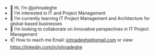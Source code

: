 - 👋 Hi, I’m @johnadeghe
- 👀 I’m interested in IT and Project Management
- 🌱 I’m currently learning IT Project Management and Architecture for global-based businesses
- 💞️ I’m looking to collaborate on Innovative perspectives in IT Project Management 
- 📫 How to reach me Email: johnadeghe@gmail.com or view: https://linkedin.com/in/johnadeghe

<!---
johnadeghe/johnadeghe is a ✨ special ✨ repository because its `README.md` (this file) appears on your GitHub profile.
You can click the Preview link to take a look at your changes.
--->

